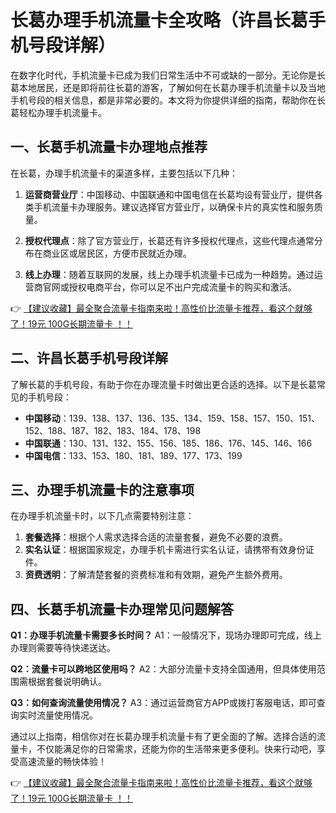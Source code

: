 # 长葛办理手机流量卡全攻略（许昌长葛手机号段详解）

在数字化时代，手机流量卡已成为我们日常生活中不可或缺的一部分。无论你是长葛本地居民，还是即将前往长葛的游客，了解如何在长葛办理手机流量卡以及当地手机号段的相关信息，都是非常必要的。本文将为你提供详细的指南，帮助你在长葛轻松办理手机流量卡。

## 一、长葛手机流量卡办理地点推荐

在长葛，办理手机流量卡的渠道多样，主要包括以下几种：

1. **运营商营业厅**：中国移动、中国联通和中国电信在长葛均设有营业厅，提供各类手机流量卡办理服务。建议选择官方营业厅，以确保卡片的真实性和服务质量。

2. **授权代理点**：除了官方营业厅，长葛还有许多授权代理点，这些代理点通常分布在商业区或居民区，方便市民就近办理。

3. **线上办理**：随着互联网的发展，线上办理手机流量卡已成为一种趋势。通过运营商官网或授权电商平台，你可以足不出户完成流量卡的购买和激活。

👉 [【建议收藏】最全聚合流量卡指南来啦！高性价比流量卡推荐，看这个就够了！19元 100G长期流量卡 ！！](https://bit.ly/Liuliangka)

## 二、许昌长葛手机号段详解

了解长葛的手机号段，有助于你在办理流量卡时做出更合适的选择。以下是长葛常见的手机号段：

- **中国移动**：139、138、137、136、135、134、159、158、157、150、151、152、188、187、182、183、184、178、198
- **中国联通**：130、131、132、155、156、185、186、176、145、146、166
- **中国电信**：133、153、180、181、189、177、173、199

## 三、办理手机流量卡的注意事项

在办理手机流量卡时，以下几点需要特别注意：

1. **套餐选择**：根据个人需求选择合适的流量套餐，避免不必要的浪费。
2. **实名认证**：根据国家规定，办理手机卡需进行实名认证，请携带有效身份证件。
3. **资费透明**：了解清楚套餐的资费标准和有效期，避免产生额外费用。

## 四、长葛手机流量卡办理常见问题解答

**Q1：办理手机流量卡需要多长时间？**
A1：一般情况下，现场办理即可完成，线上办理则需要等待快递送达。

**Q2：流量卡可以跨地区使用吗？**
A2：大部分流量卡支持全国通用，但具体使用范围需根据套餐说明确认。

**Q3：如何查询流量使用情况？**
A3：通过运营商官方APP或拨打客服电话，即可查询实时流量使用情况。

通过以上指南，相信你对在长葛办理手机流量卡有了更全面的了解。选择合适的流量卡，不仅能满足你的日常需求，还能为你的生活带来更多便利。快来行动吧，享受高速流量的畅快体验！

👉 [【建议收藏】最全聚合流量卡指南来啦！高性价比流量卡推荐，看这个就够了！19元 100G长期流量卡 ！！](https://bit.ly/Liuliangka)